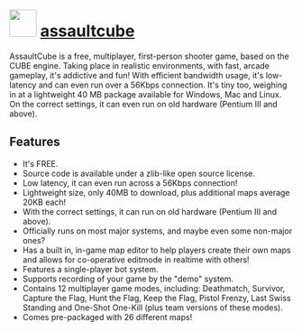 # <img src="https://cdn.rawgit.com/chocolatey/chocolatey-coreteampackages/edba4a5849ff756e767cba86641bea97ff5721fe/icons/assaultcube.png" width="48" height="48"/> [assaultcube](https://chocolatey.org/packages/assaultcube)


AssaultCube is a free, multiplayer, first-person shooter game, based on the CUBE engine. Taking place in realistic environments, with fast, arcade gameplay, it's addictive and fun! With efficient bandwidth usage, it's low-latency and can even run over a 56Kbps connection. It's tiny too, weighing in at a lightweight 40 MB package available for Windows, Mac and Linux. On the correct settings, it can even run on old hardware (Pentium III and above).

## Features

- It's FREE.
- Source code is available under a zlib-like open source license.
- Low latency, it can even run across a 56Kbps connection!
- Lightweight size, only 40MB to download, plus additional maps average 20KB each!
- With the correct settings, it can run on old hardware (Pentium III and above).
- Officially runs on most major systems, and maybe even some non-major ones?
- Has a built in, in-game map editor to help players create their own maps and allows for co-operative editmode in realtime with others!
- Features a single-player bot system.
- Supports recording of your game by the "demo" system.
- Contains 12 multiplayer game modes, including: Deathmatch, Survivor, Capture the Flag, Hunt the Flag, Keep the Flag, Pistol Frenzy, Last Swiss Standing and One-Shot One-Kill (plus team versions of these modes).
- Comes pre-packaged with 26 different maps!

